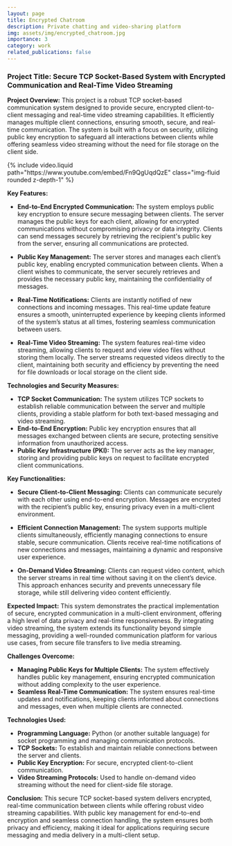 ```yaml
---
layout: page
title: Encrypted Chatroom
description: Private chatting and video-sharing platform
img: assets/img/encrypted_chatroom.jpg
importance: 3
category: work
related_publications: false
---
```

### Project Title: Secure TCP Socket-Based System with Encrypted Communication and Real-Time Video Streaming

**Project Overview:**
This project is a robust TCP socket-based communication system designed to provide secure, encrypted client-to-client messaging and real-time video streaming capabilities. It efficiently manages multiple client connections, ensuring smooth, secure, and real-time communication. The system is built with a focus on security, utilizing public key encryption to safeguard all interactions between clients while offering seamless video streaming without the need for file storage on the client side.

<!-- <div class="col-sm mt-3 mt-md-0"> -->
<div>
        {% include video.liquid path="https://www.youtube.com/embed/Fn9QgUqdQzE" class="img-fluid rounded z-depth-1" %}
</div>

**Key Features:**
- **End-to-End Encrypted Communication:** The system employs public key encryption to ensure secure messaging between clients. The server manages the public keys for each client, allowing for encrypted communications without compromising privacy or data integrity. Clients can send messages securely by retrieving the recipient's public key from the server, ensuring all communications are protected.
  
- **Public Key Management:** The server stores and manages each client’s public key, enabling encrypted communication between clients. When a client wishes to communicate, the server securely retrieves and provides the necessary public key, maintaining the confidentiality of messages.

- **Real-Time Notifications:** Clients are instantly notified of new connections and incoming messages. This real-time update feature ensures a smooth, uninterrupted experience by keeping clients informed of the system’s status at all times, fostering seamless communication between users.

- **Real-Time Video Streaming:** The system features real-time video streaming, allowing clients to request and view video files without storing them locally. The server streams requested videos directly to the client, maintaining both security and efficiency by preventing the need for file downloads or local storage on the client side.

**Technologies and Security Measures:**
- **TCP Socket Communication:** The system utilizes TCP sockets to establish reliable communication between the server and multiple clients, providing a stable platform for both text-based messaging and video streaming.
- **End-to-End Encryption:** Public key encryption ensures that all messages exchanged between clients are secure, protecting sensitive information from unauthorized access.
- **Public Key Infrastructure (PKI):** The server acts as the key manager, storing and providing public keys on request to facilitate encrypted client communications.
  
**Key Functionalities:**
- **Secure Client-to-Client Messaging:** Clients can communicate securely with each other using end-to-end encryption. Messages are encrypted with the recipient’s public key, ensuring privacy even in a multi-client environment.
  
- **Efficient Connection Management:** The system supports multiple clients simultaneously, efficiently managing connections to ensure stable, secure communication. Clients receive real-time notifications of new connections and messages, maintaining a dynamic and responsive user experience.

- **On-Demand Video Streaming:** Clients can request video content, which the server streams in real time without saving it on the client’s device. This approach enhances security and prevents unnecessary file storage, while still delivering video content efficiently.

**Expected Impact:**
This system demonstrates the practical implementation of secure, encrypted communication in a multi-client environment, offering a high level of data privacy and real-time responsiveness. By integrating video streaming, the system extends its functionality beyond simple messaging, providing a well-rounded communication platform for various use cases, from secure file transfers to live media streaming.

**Challenges Overcome:**
- **Managing Public Keys for Multiple Clients:** The system effectively handles public key management, ensuring encrypted communication without adding complexity to the user experience.
- **Seamless Real-Time Communication:** The system ensures real-time updates and notifications, keeping clients informed about connections and messages, even when multiple clients are connected.

**Technologies Used:**
- **Programming Language:** Python (or another suitable language) for socket programming and managing communication protocols.
- **TCP Sockets:** To establish and maintain reliable connections between the server and clients.
- **Public Key Encryption:** For secure, encrypted client-to-client communication.
- **Video Streaming Protocols:** Used to handle on-demand video streaming without the need for client-side file storage.

**Conclusion:**
This secure TCP socket-based system delivers encrypted, real-time communication between clients while offering robust video streaming capabilities. With public key management for end-to-end encryption and seamless connection handling, the system ensures both privacy and efficiency, making it ideal for applications requiring secure messaging and media delivery in a multi-client setup.


